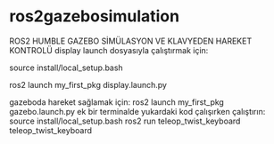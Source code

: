 # ros2gazebosimulation
ROS2 HUMBLE GAZEBO SİMÜLASYON VE KLAVYEDEN HAREKET KONTROLÜ
display launch dosyasıyla çalıştırmak için:

source install/local_setup.bash

ros2 launch my_first_pkg display.launch.py

gazeboda hareket sağlamak için:
ros2 launch my_first_pkg gazebo.launch.py
ek bir terminalde yukardaki kod çalışırken çalıştırın:
source install/local_setup.bash
ros2 run teleop_twist_keyboard teleop_twist_keyboard
